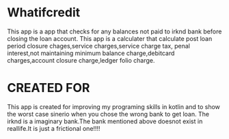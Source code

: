 # Whatifcredit 
This app is a app that checks for any balances not paid to irknd bank before closing the loan account.
This app is a calculater that calculate post loan period closure chages,service charges,service charge tax,
penal interest,not maintaining minimum balance charge,debitcard charges,account closure charge,ledger folio charge.

# CREATED FOR
This app is created for improving my programing skills in kotlin and to show the worst case sinerio when you chose the wrong bank to get loan.
The irknd is a imaginary bank.The bank mentioned above doesnot exist in reallife.It is just a frictional one!!!!
